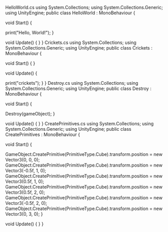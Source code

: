 HelloWorld.cs
using System.Collections;
using System.Collections.Generic;
using UnityEngine;
public class HelloWorld : MonoBehaviour
{
 
 void Start()
 {

 print("Hello, World!");
 }

 void Update()
 {
 }
}
Crickets.cs
using System.Collections;
using System.Collections.Generic;
using UnityEngine;
public class Crickets : MonoBehaviour
{

 void Start()
 {
 }
 
 void Update()
 {
 
 print("crickets");
 }
}
Destroy.cs
using System.Collections;
using System.Collections.Generic;
using UnityEngine;
public class Destroy : MonoBehaviour
{

 void Start()
 {

 Destroy(gameObject);
 }
 
 void Update()
 {
 }
}
CreatePrimitives.cs
using System.Collections;
using System.Collections.Generic;
using UnityEngine;
public class CreatePrimitives : MonoBehaviour
{

 void Start()
 {

 GameObject.CreatePrimitive(PrimitiveType.Cube).transform.position = new Vector3(0, 0, 0);
 GameObject.CreatePrimitive(PrimitiveType.Cube).transform.position = new Vector3(-0.5f, 1, 0);
 GameObject.CreatePrimitive(PrimitiveType.Cube).transform.position = new Vector3(0.5f, 1, 0);
 GameObject.CreatePrimitive(PrimitiveType.Cube).transform.position = new Vector3(0.5f, 2, 0);
 GameObject.CreatePrimitive(PrimitiveType.Cube).transform.position = new Vector3(-0.5f, 2,
0);
 GameObject.CreatePrimitive(PrimitiveType.Cube).transform.position = new Vector3(0, 3, 0);
 }

 void Update()
 {
 }
}
